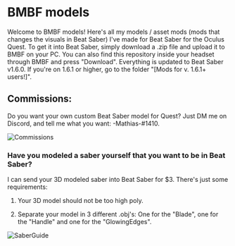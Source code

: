 # BMBF models
Welcome to BMBF models! Here's all my models / asset mods (mods that changes the visuals in Beat Saber) I've made for Beat Saber for the Oculus Quest. To get it into Beat Saber, simply download a .zip file and upload it to BMBF on your PC. You can also find this repository inside your headset through BMBF and press "Download". Everything is updated to Beat Saber v1.6.0. If you're on 1.6.1 or higher, go to the folder "[Mods for v. 1.6.1+ users!]".

## Commissions:
Do you want your own custom Beat Saber model for Quest? Just DM me on Discord, and tell me what you want: -Mathias-#1410.

![Commissions](https://user-images.githubusercontent.com/59196987/73605457-caee8500-459e-11ea-99ae-73a10128af92.png)

### Have you modeled a saber yourself that you want to be in Beat Saber?
I can send your 3D modeled saber into Beat Saber for $3. There's just some requirements:

1. Your 3D model should not be too high poly.

2. Separate your model in 3 different .obj's: One for the "Blade", one for the "Handle" and one for the "GlowingEdges".

![SaberGuide](https://user-images.githubusercontent.com/59196987/73519582-c476d680-4401-11ea-9cc8-a2c9bae6f2c5.png)
